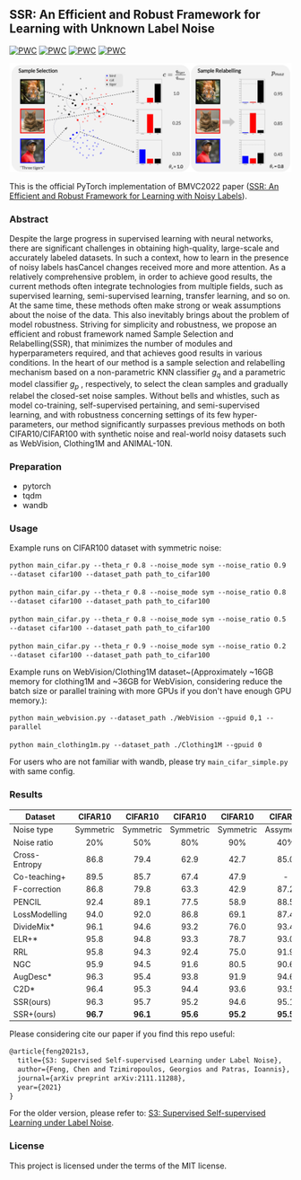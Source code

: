 ## SSR: An Efficient and Robust Framework for Learning with Unknown Label Noise

[![PWC](https://img.shields.io/endpoint.svg?url=https://paperswithcode.com/badge/s3-supervised-self-supervised-learning-under-1/image-classification-on-cifar-10-with-noisy)](https://paperswithcode.com/sota/image-classification-on-cifar-10-with-noisy?p=s3-supervised-self-supervised-learning-under-1)
[![PWC](https://img.shields.io/endpoint.svg?url=https://paperswithcode.com/badge/s3-supervised-self-supervised-learning-under-1/learning-with-noisy-labels-on-animal)](https://paperswithcode.com/sota/learning-with-noisy-labels-on-animal?p=s3-supervised-self-supervised-learning-under-1)
[![PWC](https://img.shields.io/endpoint.svg?url=https://paperswithcode.com/badge/s3-supervised-self-supervised-learning-under-1/image-classification-on-mini-webvision-1-0)](https://paperswithcode.com/sota/image-classification-on-mini-webvision-1-0?p=s3-supervised-self-supervised-learning-under-1)
[![PWC](https://img.shields.io/endpoint.svg?url=https://paperswithcode.com/badge/s3-supervised-self-supervised-learning-under-1/image-classification-on-clothing1m)](https://paperswithcode.com/sota/image-classification-on-clothing1m?p=s3-supervised-self-supervised-learning-under-1)

<p align="center">
    <img src="sources/method.png" alt="drawing" width="800"/>
</p>

This is the official PyTorch implementation of BMVC2022 paper   ([SSR: An Efficient and Robust Framework for Learning with Noisy Labels](https://arxiv.org/abs/2111.11288)). 

### Abstract
Despite the large progress in supervised learning with neural networks, there are significant challenges in obtaining high-quality, large-scale and accurately labeled datasets. In such a context, how to learn in the presence of noisy labels hasCancel changes received more and more attention. As a relatively comprehensive problem, in order to achieve good results, the current methods often integrate technologies from multiple fields, such as supervised learning, semi-supervised learning, transfer learning, and so on. At the same time, these methods often make strong or weak assumptions about the noise of the data. This also inevitably brings about the problem of model robustness.
Striving for simplicity and robustness, we propose an efficient and robust framework named Sample Selection and Relabelling(SSR), that minimizes the number of modules and hyperparameters required, and that achieves good results in various conditions. In the heart of our method is a sample selection and relabelling mechanism based on a non-parametric KNN classifier $g_q$ and a parametric model classifier $g_p$ , respectively, to select the clean samples and gradually relabel the closed-set noise samples.
Without bells and whistles, such as model co-training, self-supervised pertaining, and semi-supervised learning, and with robustness concerning settings of its few hyper-parameters, our method significantly surpasses previous methods on both CIFAR10/CIFAR100 with synthetic noise and real-world noisy datasets such as WebVision, Clothing1M and ANIMAL-10N.

### Preparation
- pytorch
- tqdm
- wandb

### Usage
Example runs on CIFAR100 dataset with symmetric noise:
```
python main_cifar.py --theta_r 0.8 --noise_mode sym --noise_ratio 0.9 --dataset cifar100 --dataset_path path_to_cifar100

python main_cifar.py --theta_r 0.8 --noise_mode sym --noise_ratio 0.8 --dataset cifar100 --dataset_path path_to_cifar100

python main_cifar.py --theta_r 0.8 --noise_mode sym --noise_ratio 0.5 --dataset cifar100 --dataset_path path_to_cifar100

python main_cifar.py --theta_r 0.9 --noise_mode sym --noise_ratio 0.2 --dataset cifar100 --dataset_path path_to_cifar100
```

Example runs on WebVision/Clothing1M dataset~(Approximately ~16GB memory for clothing1M and ~36GB for WebVision, considering reduce the batch size or parallel training with more GPUs if you don't have enough GPU memory.):
```
python main_webvision.py --dataset_path ./WebVision --gpuid 0,1 --parallel

python main_clothing1m.py --dataset_path ./Clothing1M --gpuid 0
```

For users who are not familiar with wandb, please try `main_cifar_simple.py` with same config.


### Results
| Dataset       |  CIFAR10  |  CIFAR10  |  CIFAR10  |  CIFAR10  |   CIFAR10  |  CIFAR100 |  CIFAR100 |  CIFAR100 |  CIFAR100 |
|---------------|:---------:|:---------:|:---------:|:---------:|:----------:|:---------:|:---------:|:---------:|:---------:|
| Noise type    | Symmetric | Symmetric | Symmetric | Symmetric | Assymetric | Symmetric | Symmetric | Symmetric | Symmetric |
| Noise ratio   |    20%    |    50%    |    80%    |    90%    |     40%    |    20%    |    50%    |    80%    |    90%    |
| Cross-Entropy |    86.8   |    79.4   |    62.9   |    42.7   |    85.0    |    62.0   |    46.7   |    19.9   |    10.1   |
| Co-teaching+  |    89.5   |    85.7   |    67.4   |    47.9   |      -     |    65.6   |    51.8   |    27.9   |    13.7   |
| F-correction  |    86.8   |    79.8   |    63.3   |    42.9   |    87.2    |    61.5   |    46.6   |    19.9   |    10.2   |
| PENCIL        |    92.4   |    89.1   |    77.5   |    58.9   |    88.5    |    69.4   |    57.5   |    31.1   |    15.3   |
| LossModelling |    94.0   |    92.0   |    86.8   |    69.1   |    87.4    |    73.9   |    66.1   |    48.2   |    24.3   |
| DivideMix*    |    96.1   |    94.6   |    93.2   |    76.0   |    93.4    |    77.3   |    74.6   |    60.2   |    31.5   |
| ELR+*         |    95.8   |    94.8   |    93.3   |    78.7   |    93.0    |    77.6   |    73.6   |    60.8   |    33.4   |
| RRL           |    95.8   |    94.3   |    92.4   |    75.0   |    91.9    |    79.1   |    74.8   |    57.7   |    29.3   |
| NGC           |    95.9   |    94.5   |    91.6   |    80.5   |    90.6    |    79.3   |    75.9   |    62.7   |    29.8   |
| AugDesc*      |    96.3   |    95.4   |    93.8   |    91.9   |    94.6    |    79.5   |    77.2   |    66.4   |    41.2   |
| C2D*          |    96.4   |    95.3   |    94.4   |    93.6   |    93.5    |    78.7   |    76.4   |    67.8   |    58.7   |
| SSR(ours)     |    96.3   |    95.7   |    95.2   |    94.6   |    95.1    |    79.0   |    75.9   |    69.5   |    61.8   |
| SSR+(ours)    |  **96.7** |  **96.1** |  **95.6** |  **95.2** |  **95.5**  |  **79.7** |  **77.2** |  **71.9** |  **66.6** |


Please considering cite our paper if you find this repo useful:
```
@article{feng2021s3,
  title={S3: Supervised Self-supervised Learning under Label Noise},
  author={Feng, Chen and Tzimiropoulos, Georgios and Patras, Ioannis},
  journal={arXiv preprint arXiv:2111.11288},
  year={2021}
}
```
For the older version, please refer to: [S3: Supervised Self-supervised Learning under Label Noise](https://arxiv.org/abs/2111.11288v1).

### License
This project is licensed under the terms of the MIT license.
